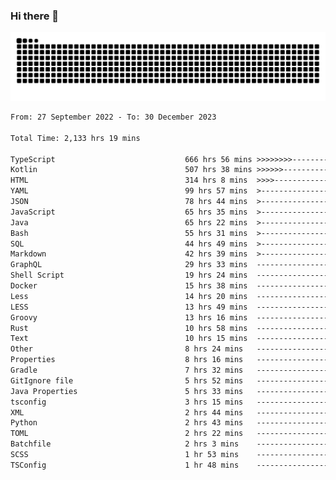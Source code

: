 ### Hi there 👋

<picture>
  <source media="(prefers-color-scheme: dark)" srcset="https://raw.githubusercontent.com/heyline/heyline/output/github-contribution-grid-snake-dark.svg">
  <source media="(prefers-color-scheme: light)" srcset="https://raw.githubusercontent.com/heyline/heyline/output/github-contribution-grid-snake.svg">
  <img alt="github contribution grid snake animation" src="https://raw.githubusercontent.com/heyline/heyline/output/github-contribution-grid-snake.svg">
</picture>

<!--START_SECTION:waka-->

```txt
From: 27 September 2022 - To: 30 December 2023

Total Time: 2,133 hrs 19 mins

TypeScript                             666 hrs 56 mins >>>>>>>>-----------------   31.26 %
Kotlin                                 507 hrs 38 mins >>>>>>-------------------   23.80 %
HTML                                   314 hrs 8 mins  >>>>---------------------   14.73 %
YAML                                   99 hrs 57 mins  >------------------------   04.69 %
JSON                                   78 hrs 44 mins  >------------------------   03.69 %
JavaScript                             65 hrs 35 mins  >------------------------   03.07 %
Java                                   65 hrs 22 mins  >------------------------   03.06 %
Bash                                   55 hrs 31 mins  >------------------------   02.60 %
SQL                                    44 hrs 49 mins  >------------------------   02.10 %
Markdown                               42 hrs 39 mins  >------------------------   02.00 %
GraphQL                                29 hrs 33 mins  -------------------------   01.39 %
Shell Script                           19 hrs 24 mins  -------------------------   00.91 %
Docker                                 15 hrs 38 mins  -------------------------   00.73 %
Less                                   14 hrs 20 mins  -------------------------   00.67 %
LESS                                   13 hrs 49 mins  -------------------------   00.65 %
Groovy                                 13 hrs 16 mins  -------------------------   00.62 %
Rust                                   10 hrs 58 mins  -------------------------   00.51 %
Text                                   10 hrs 15 mins  -------------------------   00.48 %
Other                                  8 hrs 24 mins   -------------------------   00.39 %
Properties                             8 hrs 16 mins   -------------------------   00.39 %
Gradle                                 7 hrs 32 mins   -------------------------   00.35 %
GitIgnore file                         5 hrs 52 mins   -------------------------   00.28 %
Java Properties                        5 hrs 33 mins   -------------------------   00.26 %
tsconfig                               3 hrs 15 mins   -------------------------   00.15 %
XML                                    2 hrs 44 mins   -------------------------   00.13 %
Python                                 2 hrs 43 mins   -------------------------   00.13 %
TOML                                   2 hrs 22 mins   -------------------------   00.11 %
Batchfile                              2 hrs 3 mins    -------------------------   00.10 %
SCSS                                   1 hr 53 mins    -------------------------   00.09 %
TSConfig                               1 hr 48 mins    -------------------------   00.08 %
```

<!--END_SECTION:waka-->

